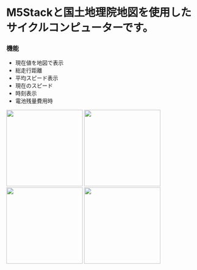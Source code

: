 # M5Stackと国土地理院地図を使用したサイクルコンピューターです。
### 機能
- 現在値を地図で表示
- 総走行距離
- 平均スピード表示
- 現在のスピード
- 時刻表示
- 電池残量費用時

<img src="https://github.com/user-attachments/assets/cfa498f3-5290-4123-8c20-f0f7ff2ba11e" width="200px"/>
<img src="https://github.com/user-attachments/assets/cf8b3380-3e31-4995-90f5-5d009cacd011" width="200px"/>
<img src="https://github.com/user-attachments/assets/796eb70d-51fa-4ae8-8a72-68e0d844322c" width="200px"/>
<img src="https://github.com/user-attachments/assets/ec3ba8c3-9174-444c-92af-ba4ecf92d500" width="200px"/>
